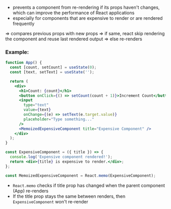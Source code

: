 - prevents a component from re-rendering if its props haven't changes, which can improve the performance of React applications
- especially for components that are expensive to render or are rendered frequently

=> compares previous props with new props
=> if same, react skip rendering the component and reuse last rendered output
=> else re-renders


### Example:
```jsx
function App() {
  const [count, setCount] = useState(0);
  const [text, setText] = useState('');

  return (
    <div>
      <h1>Count: {count}</h1>
      <button onClick={() => setCount(count + 1)}>Increment Count</button>
      <input
        type="text"
        value={text}
        onChange={(e) => setText(e.target.value)}
        placeholder="Type something..."
      />
      <MemoizedExpensiveComponent title="Expensive Component" />
    </div>
  );
}

const ExpensiveComponent = ({ title }) => {
  console.log('Expensive component rendered!');
  return <div>{title} is expensive to render.</div>;
};

const MemoizedExpensiveComponent = React.memo(ExpensiveComponent);
```

- `React.memo` checks if title prop has changed when the parent component (App) re-renders
- If the title prop stays the same between renders, then `ExpensiveComponent` won't re-render
